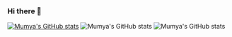 ### Hi there 👋

<!--
**Mumya/Mumya** is a ✨ _special_ ✨ repository because its `README.md` (this file) appears on your GitHub profile.

Here are some ideas to get you started:

- 🔭 I’m currently working on ...
- 🌱 I’m currently learning ...
- 👯 I’m looking to collaborate on ...
- 🤔 I’m looking for help with ...
- 💬 Ask me about ...
- 📫 How to reach me: ...
- 😄 Pronouns: ...
- ⚡ Fun fact: ...
-->
[![Mumya's GitHub stats](https://github-readme-stats.vercel.app/api?username=Mumya)](https://github.com/anuraghazra/github-readme-stats)
![Mumya's GitHub stats](https://github-readme-stats.vercel.app/api?username=Mumya&show_icons=true)
![Mumya's GitHub stats](https://github-readme-stats.vercel.app/api?username=anuraghazra&show_icons=true&theme=tokyonight)
